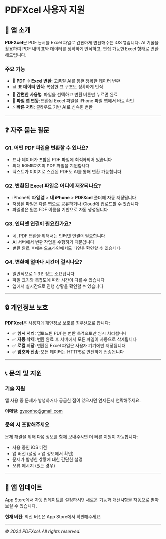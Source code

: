 # PDFXcel 사용자 지원

## 📱 앱 소개

**PDFXcel**은 PDF 문서를 Excel 파일로 간편하게 변환해주는 iOS 앱입니다. AI 기술을 활용하여 PDF 내의 표와 데이터를 정확하게 인식하고, 편집 가능한 Excel 형태로 변환해드립니다.

### 주요 기능

- 🔄 **PDF → Excel 변환**: 고품질 AI를 통한 정확한 데이터 변환
- 📊 **표 데이터 인식**: 복잡한 표 구조도 정확하게 인식
- 📱 **간편한 사용법**: 파일을 선택하고 변환 버튼만 누르면 완료
- 📁 **파일 앱 연동**: 변환된 Excel 파일을 iPhone 파일 앱에서 바로 확인
- ⚡ **빠른 처리**: 클라우드 기반 AI로 신속한 변환

---

## ❓ 자주 묻는 질문

### Q1. 어떤 PDF 파일을 변환할 수 있나요?

- 표나 데이터가 포함된 PDF 파일에 최적화되어 있습니다
- 최대 50MB까지의 PDF 파일을 지원합니다
- 텍스트가 이미지로 스캔된 PDF도 AI를 통해 변환 가능합니다

### Q2. 변환된 Excel 파일은 어디에 저장되나요?

- iPhone의 **파일 앱** > **내 iPhone** > **PDFXcel** 폴더에 자동 저장됩니다
- 저장된 파일은 다른 앱으로 공유하거나 iCloud에 업로드할 수 있습니다
- 파일명은 원본 PDF 이름을 기반으로 자동 생성됩니다

### Q3. 인터넷 연결이 필요한가요?

- 네, PDF 변환을 위해서는 인터넷 연결이 필요합니다
- AI 서버에서 변환 작업을 수행하기 때문입니다
- 변환 완료 후에는 오프라인에서도 파일을 확인할 수 있습니다

### Q4. 변환에 얼마나 시간이 걸리나요?

- 일반적으로 1-3분 정도 소요됩니다
- 파일 크기와 복잡도에 따라 시간이 다를 수 있습니다
- 앱에서 실시간으로 진행 상황을 확인할 수 있습니다

---

## 🔒 개인정보 보호

**PDFXcel**은 사용자의 개인정보 보호를 최우선으로 합니다:

- ✅ **임시 처리**: 업로드된 PDF는 변환 목적으로만 임시 처리됩니다
- ✅ **자동 삭제**: 변환 완료 후 서버에서 모든 파일이 자동으로 삭제됩니다
- ✅ **로컬 저장**: 변환된 Excel 파일은 사용자 기기에만 저장됩니다
- ✅ **암호화 전송**: 모든 데이터는 HTTPS로 안전하게 전송됩니다

---

## 📞 문의 및 지원

### 기술 지원

앱 사용 중 문제가 발생하거나 궁금한 점이 있으시면 언제든지 연락해주세요.

**이메일**: [gyeonho@gmail.com](mailto:gyeonho@gmail.com)

### 문의 시 포함해주세요

문제 해결을 위해 다음 정보를 함께 보내주시면 더 빠른 지원이 가능합니다:

- 사용 중인 iOS 버전
- 앱 버전 (설정 > 앱 정보에서 확인)
- 문제가 발생한 상황에 대한 간단한 설명
- 오류 메시지 (있는 경우)

---

## 🔄 앱 업데이트

App Store에서 자동 업데이트를 설정하시면 새로운 기능과 개선사항을 자동으로 받아보실 수 있습니다.

**현재 버전**: 최신 버전은 App Store에서 확인해주세요.

---

*© 2024 PDFXcel. All rights reserved.*